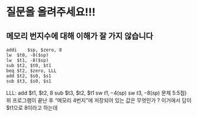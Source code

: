 # 질문을 올려주세요!!!

## 메모리 번지수에 대해 이해가 잘 가지 않습니다

	addi	$sp, $zero, 8
	lw	$t0, -8($sp)
	lw	$t1, -8($sp)
	sub	$t2, $t0, $t1
	beq	$t2, $zero, LLL
	add	$t2, $s0, $s1
	sub	$t3, $s0, $s1
LLL:	add	$t1, $t2, 8
	sub	$t3, $t2, $t1
	sw	$t1, -4($sp)
	sw	$t3, -8($sp)
문제 5:5점) 위 프로그램이 끝난 후 “메모리 4번지”에 저장되어 있는 값은 무엇인가 ? 
이거에서 답이 $t1으로 8이라고 하는데 
